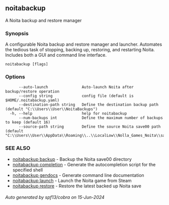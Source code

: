 ## noitabackup

A Noita backup and restore manager

### Synopsis

A configurable Noita backup and restore manager and launcher.  Automates the tedious task of stopping,
backing up, restoring, and restarting Noita.  Includes both a GUI and command line interface.

```
noitabackup [flags]
```

### Options

```
      --auto-launch               Auto-launch Noita after backup/restore operation
      --config string             config file (default is $HOME/.noitabackup.yaml)
      --destination-path string   Define the destination backup path (default "C:\\Users\\User\\NoitaBackups")
  -h, --help                      help for noitabackup
      --num-backups int           Define the maximum number of backups to keep (default 16)
      --source-path string        Define the source Noita save00 path (default "C:\\Users\\User\\AppData\\Roaming\\..\\LocalLow\\Nolla_Games_Noita\\save00")
```

### SEE ALSO

* [noitabackup backup](noitabackup_backup.md)	 - Backup the Noita save00 directory
* [noitabackup completion](noitabackup_completion.md)	 - Generate the autocompletion script for the specified shell
* [noitabackup gendocs](noitabackup_gendocs.md)	 - Generate command line documentation
* [noitabackup launch](noitabackup_launch.md)	 - Launch the Noita game from Steam
* [noitabackup restore](noitabackup_restore.md)	 - Restore the latest backed up Noita save

###### Auto generated by spf13/cobra on 15-Jun-2024
